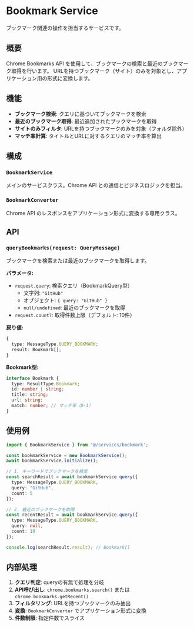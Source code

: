 # Bookmark Service

ブックマーク関連の操作を担当するサービスです。

## 概要

Chrome Bookmarks API を使用して、ブックマークの検索と最近のブックマーク取得を行います。
URLを持つブックマーク（サイト）のみを対象とし、アプリケーション用の形式に変換します。

## 機能

- **ブックマーク検索**: クエリに基づいてブックマークを検索
- **最近のブックマーク取得**: 最近追加されたブックマークを取得
- **サイトのみフィルタ**: URLを持つブックマークのみを対象（フォルダ除外）
- **マッチ率計算**: タイトルとURLに対するクエリのマッチ率を算出

## 構成

### `BookmarkService`
メインのサービスクラス。Chrome API との通信とビジネスロジックを担当。

### `BookmarkConverter`
Chrome API のレスポンスをアプリケーション形式に変換する専用クラス。

## API

### `queryBookmarks(request: QueryMessage)`

ブックマークを検索または最近のブックマークを取得します。

**パラメータ:**
- `request.query`: 検索クエリ（BookmarkQuery型）
  - 文字列: `"GitHub"`
  - オブジェクト: `{ query: "GitHub" }`
  - `null/undefined`: 最近のブックマークを取得
- `request.count?`: 取得件数上限（デフォルト: 10件）

**戻り値:**
```typescript
{
  type: MessageType.QUERY_BOOKMARK;
  result: Bookmark[];
}
```

**Bookmark型:**
```typescript
interface Bookmark {
  type: ResultType.Bookmark;
  id: number | string;
  title: string;
  url: string;
  match: number; // マッチ率（0-1）
}
```

## 使用例

```typescript
import { BookmarkService } from '@/services/bookmark';

const bookmarkService = new BookmarkService();
await bookmarkService.initialize();

// 1. キーワードでブックマークを検索
const searchResult = await bookmarkService.query({
  type: MessageType.QUERY_BOOKMARK,
  query: "GitHub",
  count: 5
});

// 2. 最近のブックマークを取得
const recentResult = await bookmarkService.query({
  type: MessageType.QUERY_BOOKMARK,
  query: null,
  count: 10
});

console.log(searchResult.result); // Bookmark[]
```

## 内部処理

1. **クエリ判定**: queryの有無で処理を分岐
2. **API呼び出し**: `chrome.bookmarks.search()` または `chrome.bookmarks.getRecent()`
3. **フィルタリング**: URLを持つブックマークのみ抽出
4. **変換**: `BookmarkConverter` でアプリケーション形式に変換
5. **件数制限**: 指定件数でスライス
